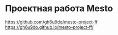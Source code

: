 # Проектная работа Mesto
https://github.com/gh6u9do/mesto-project-ff
https://gh6u9do.github.io/mesto-project-ff/